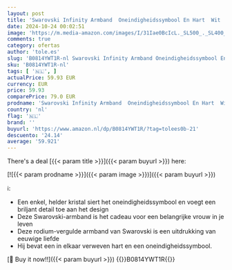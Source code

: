 ```yaml
---
layout: post
title: 'Swarovski Infinity Armband  Oneindigheidssymbool En Hart  Wit  Rodium Toplaag'
date: 2024-10-24 00:02:51
image: 'https://m.media-amazon.com/images/I/31Iae0BcIcL._SL500_._SL400_.jpg'
comments: true
category: ofertas
author: 'tole.es'
slug: 'B0814YWT1R-nl Swarovski Infinity Armband Oneindigheidssymbool En Hart...'
sku: 'B0814YWT1R-nl'
tags: [ '🇳🇱', ]
actualPrice: 59.93 EUR
currency: EUR
price: 59.93
comparePrice: 79.0 EUR
prodname: 'Swarovski Infinity Armband  Oneindigheidssymbool En Hart  Wit  Rodium Toplaag'
country: 'nl'
flag: '🇳🇱'
brand: ''
buyurl: 'https://www.amazon.nl/dp/B0814YWT1R/?tag=tolees0b-21'
descuento: '24.14'
average: '59.921'
---
```


There's a deal [{{< param title >}}]({{< param buyurl >}})  here:

[![{{< param prodname >}}]({{< param image >}})]({{< param buyurl >}})

ℹ️:

- Een enkel, helder kristal siert het oneindigheidssymbool en voegt een briljant detail toe aan het design
- Deze Swarovski-armband is het cadeau voor een belangrijke vrouw in je leven
- Deze rodium-vergulde armband van Swarovski is een uitdrukking van eeuwige liefde
- Hij bevat een in elkaar verweven hart en een oneindigheidssymbool.

[🛒 Buy it now!!]({{< param buyurl >}})
{{<world>}}B0814YWT1R{{</world>}}
